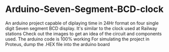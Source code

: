 # Arduino-Seven-Segment-BCD-clock
An arduino project capable of diplaying time in 24Hr format on four single digit Seven segment BCD display. It's similar to the clock used at Railway stations
Check out the images to get an idea of the circuit and components used.
The arduino code is 100% working
For simulating the project in Proteus, dump the .HEX file into the arduino board
